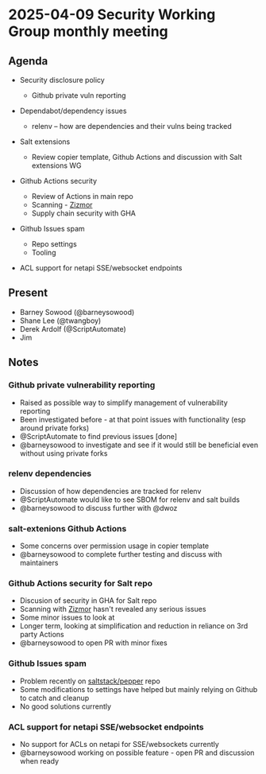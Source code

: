 # 2025-04-09 Security Working Group monthly meeting

## Agenda

* Security disclosure policy
  * Github private vuln reporting

* Dependabot/dependency issues
  * relenv – how are dependencies and their vulns being tracked

* Salt extensions
  * Review copier template, Github Actions and discussion with Salt extensions WG

* Github Actions security
  * Review of Actions in main repo
  * Scanning - [Zizmor](https://github.com/woodruffw/zizmor)
  * Supply chain security with GHA

* Github Issues spam
  * Repo settings
  * Tooling

* ACL support for netapi SSE/websocket endpoints

## Present

* Barney Sowood (@barneysowood)
* Shane Lee (@twangboy)
* Derek Ardolf (@ScriptAutomate)
* Jim

## Notes

### Github private vulnerability reporting

* Raised as possible way to simplify management of vulnerability reporting
* Been investigated before - at that point issues with functionality (esp around private forks)
* @ScriptAutomate to find previous issues [done]
* @barneysowood to investigate and see if it would still be beneficial even without using private forks

### relenv dependencies

* Discussion of how dependencies are tracked for relenv
* @ScriptAutomate would like to see SBOM for relenv and salt builds
* @barneysowood to discuss further with @dwoz

### salt-extenions Github Actions

* Some concerns over permission usage in copier template
* @barneysowood to complete further testing and discuss with maintainers

### Github Actions security for Salt repo

* Discusion of security in GHA for Salt repo
* Scanning with [Zizmor](https://github.com/woodruffw/zizmor) hasn't revealed any serious issues
* Some minor issues to look at
* Longer term, looking at simplification and reduction in reliance on 3rd party Actions
* @barneysowood to open PR with minor fixes

### Github Issues spam

* Problem recently on [saltstack/pepper](https://github.com/saltstack/pepper) repo
* Some modifications to settings have helped but mainly relying on Github to catch and cleanup
* No good solutions currently

### ACL support for netapi SSE/websocket endpoints

* No support for ACLs on netapi for SSE/websockets currently
* @barneysowood working on possible feature - open PR and discussion when ready

